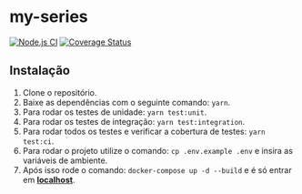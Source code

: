 # my-series

[![Node.js CI](https://github.com/eduviictor/my-series/actions/workflows/build.js.yml/badge.svg)](https://github.com/eduviictor/my-series/actions/workflows/build.js.yml)
[![Coverage Status](https://coveralls.io/repos/github/eduviictor/my-series/badge.svg?branch=main)](https://coveralls.io/github/eduviictor/my-series?branch=main)

## Instalação

1. Clone o repositório.
2. Baixe as dependências com o seguinte comando: `yarn`.
3. Para rodar os testes de unidade: `yarn test:unit`.
4. Para rodar os testes de integração: `yarn test:integration`.
5. Para rodar todos os testes e verificar a cobertura de testes: `yarn test:ci`.
6. Para rodar o projeto utilize o comando: `cp .env.example .env` e insira as variáveis de ambiente.
7. Após isso rode o comando: `docker-compose up -d --build` e é só entrar em [**localhost**](http://localhost:3000).
